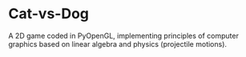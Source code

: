 # Cat-vs-Dog
A 2D game coded in PyOpenGL, implementing principles of computer graphics based on linear algebra and physics (projectile motions).
